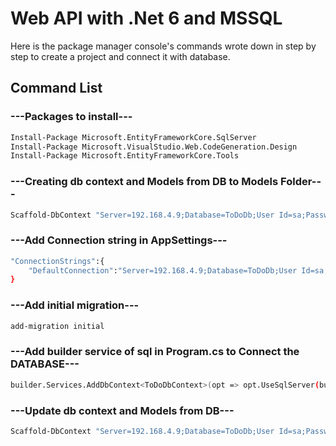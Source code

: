 
# Web API with .Net 6 and MSSQL

Here is the package manager console's commands wrote down
in step by step to create a project and connect it with database.


## Command List

### ---Packages to install---

```bash
Install-Package Microsoft.EntityFrameworkCore.SqlServer
Install-Package Microsoft.VisualStudio.Web.CodeGeneration.Design
Install-Package Microsoft.EntityFrameworkCore.Tools
```

### ---Creating db context and Models from DB to Models Folder---

```bash
Scaffold-DbContext "Server=192.168.4.9;Database=ToDoDb;User Id=sa;Password=sql@123;Trusted_Connection=True; Integrated Security=False;" Microsoft.EntityFrameworkCore.SqlServer -OutputDir Models
```

### ---Add Connection string in AppSettings---

```bash
"ConnectionStrings":{
	"DefaultConnection":"Server=192.168.4.9;Database=ToDoDb;User Id=sa;Password=sql@123;Trusted_Connection=True;Integrated Security=False;"
}

```

### ---Add initial migration---

```bash
add-migration initial
```

### ---Add builder service of sql in Program.cs to Connect the DATABASE---

```bash
builder.Services.AddDbContext<ToDoDbContext>(opt => opt.UseSqlServer(builder.Configuration.GetConnectionString("DefaultConnection")));
```

### ---Update db context and Models from DB---
```bash
Scaffold-DbContext "Server=192.168.4.9;Database=ToDoDb;User Id=sa;Password=sql@123;Trusted_Connection=True;Integrated Security=False;" Microsoft.EntityFrameworkCore.SqlServer -NoPluralize -force -OutputDir Models
```
